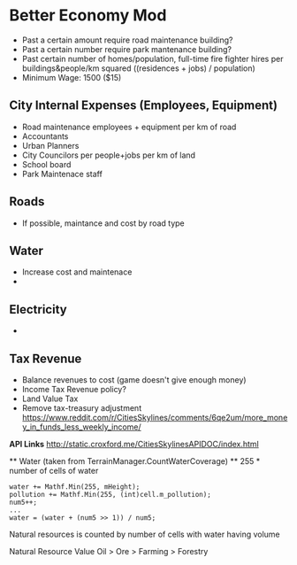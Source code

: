 # Better Economy Mod

* Past a certain amount require road maintenance building?
* Past a certain number require park mantenance building?
* Past certain number of homes/population, full-time fire fighter hires per buildings&people/km squared ((residences + jobs) / population)
* Minimum Wage: 1500 ($15)

## City Internal Expenses (Employees, Equipment)
* Road maintenance employees + equipment per km of road
* Accountants
* Urban Planners
* City Councilors per people+jobs per km of land
* School board
* Park Maintenace staff

## Roads
* If possible, maintance and cost by road type

## Water
* Increase cost and maintenace
* 

## Electricity
* 

## Tax Revenue
* Balance revenues to cost (game doesn't give enough money)
* Income Tax Revenue policy?
* Land Value Tax
* Remove tax-treasury adjustment https://www.reddit.com/r/CitiesSkylines/comments/6qe2um/more_money_in_funds_less_weekly_income/


**API Links**
http://static.croxford.me/CitiesSkylinesAPIDOC/index.html

** Water (taken from TerrainManager.CountWaterCoverage) **
255 * number of cells of water
```
water += Mathf.Min(255, mHeight);
pollution += Mathf.Min(255, (int)cell.m_pollution);
num5++;
...
water = (water + (num5 >> 1)) / num5;
```
Natural resources is counted by number of cells with water having volume

Natural Resource Value
Oil > Ore > Farming > Forestry